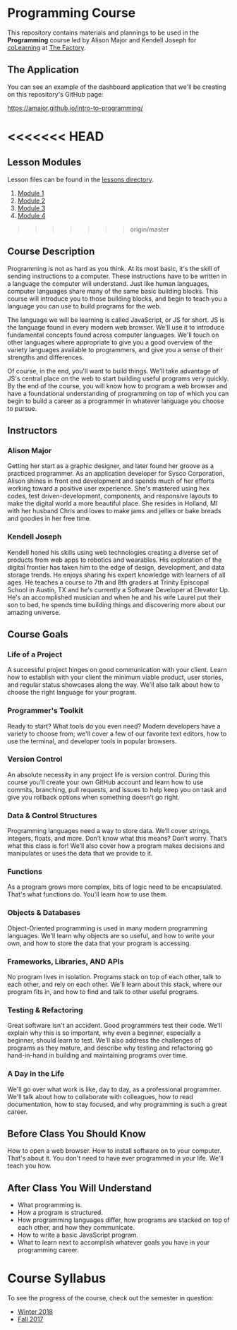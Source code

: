 # Programming Course

This repository contains materials and plannings to be used in the **Programming** course led by Alison Major and Kendell Joseph for [coLearning](http://workthefactory.com/colearning/teaches/intro-to-programming) at [The Factory](http://workthefactory.com).

## The Application

You can see an example of the dashboard application that we'll be creating on this repository's GitHub page:

https://amajor.github.io/intro-to-programming/

<<<<<<< HEAD
=======
## Lesson Modules

Lesson files can be found in the [lessons directory](./lessons).

1. [Module 1](./lessons/module1)
0. [Module 2](./lessons/module2)
0. [Module 3](./lessons/module3)
0. [Module 4](./lessons/module4)

>>>>>>> origin/master
## Course Description

Programming is not as hard as you think. At its most basic, it's the skill of sending instructions to a computer. These instructions have to be written in a language the computer will understand. Just like human languages, computer languages share many of the same basic building blocks. This course will introduce you to those building blocks, and begin to teach you a language you can use to build programs for the web.

The language we will be learning is called JavaScript, or JS for short. JS is the language found in every modern web browser. We'll use it to introduce fundamental concepts found across computer languages. We'll touch on other languages where appropriate to give you a good overview of the variety languages available to programmers, and give you a sense of their strengths and differences.

Of course, in the end, you'll want to build things. We'll take advantage of JS's central place on the web to start building useful programs very quickly. By the end of the course, you will know how to program a web browser and have a foundational understanding of programming on top of which you can begin to build a career as a programmer in whatever language you choose to pursue.

## Instructors

### Alison Major

Getting her start as a graphic designer, and later found her groove as a practiced programmer. As an application developer for Sysco Corporation, Alison shines in front end development and spends much of her efforts working toward a positive user experience. She's mastered using hex codes, test driven-development, components, and responsive layouts to make the digital world a more beautiful place. She resides in Holland, MI with her husband Chris and loves to make jams and jellies or bake breads and goodies in her free time.

### Kendell Joseph

Kendell honed his skills using web technologies creating a diverse set of products from web apps to robotics and wearables. His exploration of the digital frontier has taken him to the edge of design, development, and data storage trends. He enjoys sharing his expert knowledge with learners of all ages. He teaches a course to 7th and 8th graders at Trinity Episcopal School in Austin, TX and he's currently a Software Developer at Elevator Up. He's an accomplished musician and when he and his wife Laurel put their son to bed, he spends time building things and discovering more about our amazing universe.

## Course Goals

### Life of a Project

A successful project hinges on good communication with your client. Learn how to establish with your client the minimum viable product, user stories, and regular status showcases along the way. We'll also talk about how to choose the right language for your program.

### Programmer's Toolkit

Ready to start? What tools do you even need? Modern developers have a variety to choose from; we'll cover a few of our favorite text editors, how to use the terminal, and developer tools in popular browsers.

### Version Control

An absolute necessity in any project life is version control. During this course you’ll create your own GitHub account and learn how to use commits, branching, pull requests, and issues to help keep you on task and give you rollback options when something doesn’t go right.

### Data & Control Structures

Programming languages need a way to store data. We’ll cover strings, integers, floats, and more. Don’t know what this means? Don’t worry. That’s what this class is for! We’ll also cover how a program makes decisions and manipulates or uses the data that we provide to it.

### Functions

As a program grows more complex, bits of logic need to be encapsulated. That's what functions do. You'll learn how to use them.

### Objects & Databases

Object-Oriented programming is used in many modern programming languages. We'll learn why objects are so useful, and how to write your own, and how to store the data that your program is accessing.

### Frameworks, Libraries, AND APIs

No program lives in isolation. Programs stack on top of each other, talk to each other, and rely on each other. We'll learn about this stack, where our program fits in, and how to find and talk to other useful programs.

### Testing & Refactoring

Great software isn't an accident. Good programmers test their code. We'll explain why this is so important, why even a beginner, especially a beginner, should learn to test. We'll also address the challenges of programs as they mature, and describe why testing and refactoring go hand-in-hand in building and maintaining programs over time.

### A Day in the Life

We'll go over what work is like, day to day, as a professional programmer. We'll talk about how to collaborate with colleagues, how to read documentation, how to stay focused, and why programming is such a great career.

## Before Class You Should Know

How to open a web browser. How to install software on to your computer. That's about it. You don't need to have ever programmed in your life. We'll teach you how.

## After Class You Will Understand

* What programming is.
* How a program is structured.
* How programming languages differ, how programs are stacked on top of each other, and how they communicate.
* How to write a basic JavaScript program.
* What to learn next to accomplish whatever goals you have in your programming career.

# Course Syllabus

To see the progress of the course, check out the semester in question:

* [Winter 2018](docs/Winter-2018.md)
* [Fall 2017](docs/Fall-2017.md)
